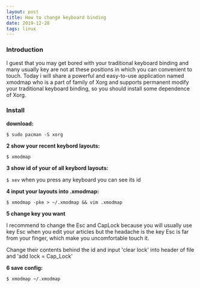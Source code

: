 ```yaml
---
layout: post
title: How to change keyboard binding
date: 2019-12-28
tags: linux   
---
```


### Introduction

I guest that you may get bored with your traditional keyboard binding and many usually key are not at these positions in which you can convenient to touch. Today i will share a powerful and easy-to-use application named xmodmap who is a part of family of Xorg and supports permanent modify your traditional keyboard binding, so you should install some dependence of Xorg. 

### Install

**download:**

`$ sudo pacman -S xorg`

**2 show your recent keybord layouts:**

`$ xmodmap`

**3 show id of your of all keybord layouts:**

`$ xev` when you press any keyboard you can see its id

**4 input your layouts into .xmodmap:**

`$ xmodmap -pke > ~/.xmodmap && vim .xmodmap`

**5 change key you want**

I recommend to change the Esc and CapLock because you will usually use key Esc when you edit your articles but the headache is the key Esc is far from your finger, which make you uncomfortable touch it.

Change their contents behind the id and input 'clear lock' into header of file and 'add lock = Cap_Lock'

**6 save config:**

`$ xmodmap ~/.xmodmap`
